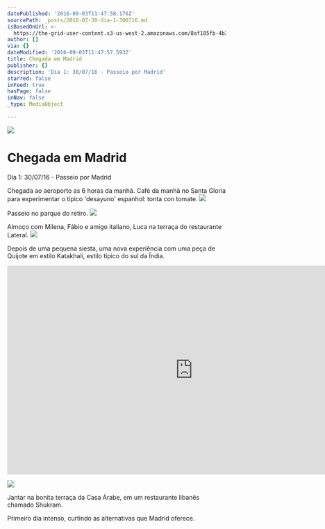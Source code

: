 ```yaml
---
datePublished: '2016-09-03T11:47:58.176Z'
sourcePath: _posts/2016-07-30-dia-1-300716.md
isBasedOnUrl: >-
  https://the-grid-user-content.s3-us-west-2.amazonaws.com/8af185fb-4b3f-4c2a-a572-62a7134ee143.jpg
author: []
via: {}
dateModified: '2016-09-03T11:47:57.593Z'
title: Chegada em Madrid
publisher: {}
description: 'Dia 1: 30/07/16 - Passeio por Madrid'
starred: false
inFeed: true
hasPage: false
inNav: false
_type: MediaObject

---
```

![](https://the-grid-user-content.s3-us-west-2.amazonaws.com/8af185fb-4b3f-4c2a-a572-62a7134ee143.jpg)

# Chegada em Madrid

Dia 1: 30/07/16 - Passeio por Madrid

Chegada ao aeroporto as 6 horas da manhã. Café da manhã no Santa Gloria para experimentar o típico 'desayuno' espanhol: tonta con tomate.
![](https://the-grid-user-content.s3-us-west-2.amazonaws.com/dfa8c991-5f61-4d41-98a7-8b74554f8e44.jpg)

Passeio no parque do retiro.
![](https://the-grid-user-content.s3-us-west-2.amazonaws.com/1899c340-d72b-417d-afd2-2ca7572088ca.jpg)

Almoço com Milena, Fábio e amigo italiano, Luca na terraça do restaurante Lateral.
![](https://the-grid-user-content.s3-us-west-2.amazonaws.com/2e39fcf0-7aea-448e-b2d7-694bd225d310.jpg)

Depois de uma pequena siesta, uma nova experiência com uma peça de Quijote em estilo Katakhali, estilo típico do sul da Índia.

<iframe src="https://cdn.embedly.com/widgets/media.html?src=https%3A%2F%2Fwww.youtube.com%2Fembed%2F76V2-5HTDaQ%3Ffeature%3Doembed&amp;url=http%3A%2F%2Fwww.youtube.com%2Fwatch%3Fv%3D76V2-5HTDaQ&amp;image=https%3A%2F%2Fi.ytimg.com%2Fvi%2F76V2-5HTDaQ%2Fhqdefault.jpg&amp;key=b7d04c9b404c499eba89ee7072e1c4f7&amp;type=text%2Fhtml&amp;schema=youtube" width="854" height="480" scrolling="no" frameborder="0" allowfullscreen="" style=""></iframe>

![](https://s3-us-west-2.amazonaws.com/the-grid-img/p/ba59422a583060f61f5aed6461380470c99fbb1d.jpg)

Jantar na bonita terraça da Casa Árabe, em um restaurante libanês chamado Shukram.

Primeiro dia intenso, curtindo as alternativas que Madrid oferece.